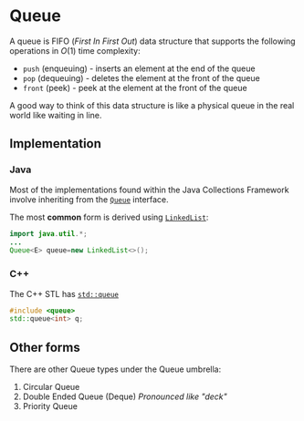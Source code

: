 # Queue

A queue is FIFO (*First In First Out*) data structure that supports the following operations in $O(1)$ time complexity:

- `push` (enqueuing) - inserts an element at the end of the queue
- `pop` (dequeuing) - deletes the element at the front of the queue
- `front` (peek) - peek at the element at the front of the queue

A good way to think of this data structure is like a physical queue in the real world like waiting in line.

## Implementation

### Java

Most of the implementations found within the Java Collections Framework involve inheriting from the [`Queue`](https://docs.oracle.com/en/java/javase/17/docs/api/java.base/java/util/Queue.html) interface.

The most **common** form is derived using [`LinkedList`](https://docs.oracle.com/en/java/javase/17/docs/api/java.base/java/util/LinkedList.html):

```java
import java.util.*;
...
Queue<E> queue=new LinkedList<>();
```

### C++

The C++ STL has [`std::queue`](https://cplusplus.com/reference/queue/queue/)

```cpp
#include <queue>
std::queue<int> q;
```

## Other forms

There are other Queue types under the Queue umbrella:

1. Circular Queue
2. Double Ended Queue (Deque) *Pronounced like "deck"*
3. Priority Queue